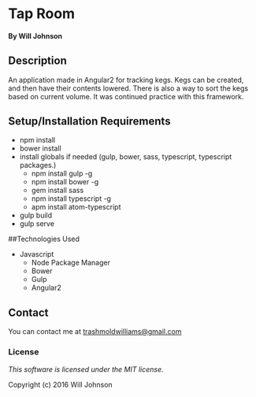 # Tap Room

#### By Will Johnson

## Description

An application made in Angular2 for tracking kegs. Kegs can be created, and then have their contents lowered. There is also a way to sort the kegs based on current volume. It was continued practice with this framework.

## Setup/Installation Requirements

- npm install
- bower install
- install globals if needed (gulp, bower, sass, typescript, typescript packages.)
  - npm install gulp -g
  - npm install bower -g
  - gem install sass
  - npm install typescript -g
  - apm install atom-typescript
- gulp build
- gulp serve

##Technologies Used
* Javascript
  * Node Package Manager
  * Bower
  * Gulp
  * Angular2

## Contact
You can contact me at trashmoldwilliams@gmail.com

### License

*This software is licensed under the MIT license.*

Copyright (c) 2016 Will Johnson
